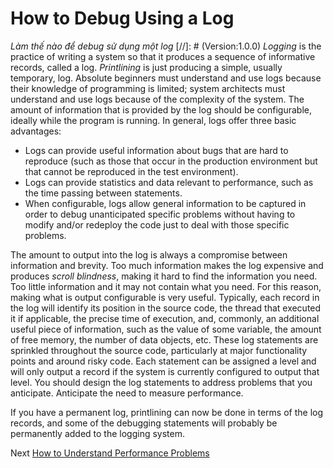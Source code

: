 # How to Debug Using a Log
*Làm thế nào để debug sử dụng một log*
[//]: # (Version:1.0.0)
*Logging* is the practice of writing a system so that it produces a sequence of informative records, called a log. *Printlining* is just producing a simple, usually temporary, log. Absolute beginners must understand and use logs because their knowledge of programming is limited; system architects must understand and use logs because of the complexity of the system. The amount of information that is provided by the log should be configurable, ideally while the program is running. In general, logs offer three basic advantages:

- Logs can provide useful information about bugs that are hard to reproduce (such as those that occur in the production environment but that cannot be reproduced in the test environment).
- Logs can provide statistics and data relevant to performance, such as the time passing between statements.
- When configurable, logs allow general information to be captured in order to debug unanticipated specific problems without having to modify and/or redeploy the code just to deal with those specific problems.

The amount to output into the log is always a compromise between information and brevity. Too much information makes the log expensive and produces *scroll blindness*, making it hard to find the information you need. Too little information and it may not contain what you need. For this reason, making what is output configurable is very useful. Typically, each record in the log will identify its position in the source code, the thread that executed it if applicable, the precise time of execution, and, commonly, an additional useful piece of information, such as the value of some variable, the amount of free memory, the number of data objects, etc. These log statements are sprinkled throughout the source code, particularly at major functionality points and around risky code. Each statement can be assigned a level and will only output a record if the system is currently configured to output that level. You should design the log statements to address problems that you anticipate. Anticipate the need to measure performance.

If you have a permanent log, printlining can now be done in terms of the log records, and some of the debugging statements will probably be permanently added to the logging system.

Next [How to Understand Performance Problems](05-How-to-Understand-Performance-Problems.md)
